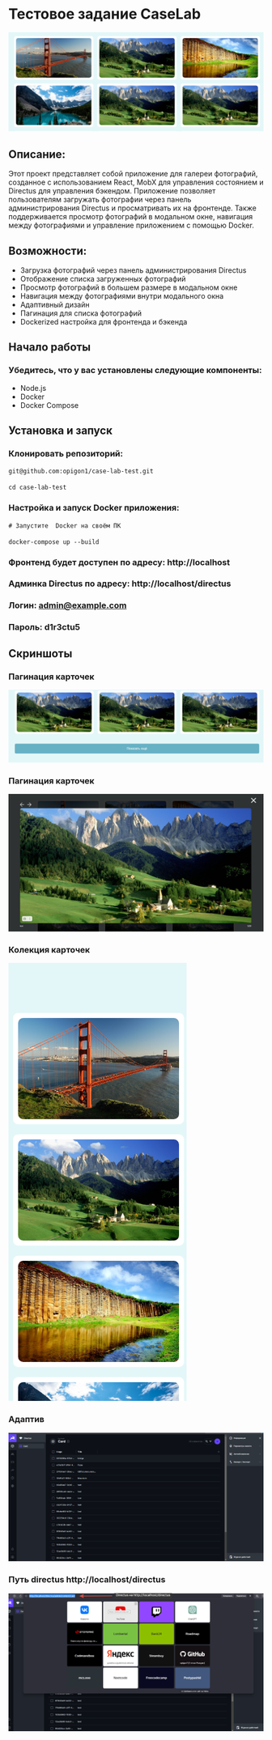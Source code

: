 <h1>Тестовое задание CaseLab</h1>
<img src='./frontend/src/images/promo.png'>
<h2>Описание:</h2>
Этот проект представляет собой приложение для галереи фотографий, созданное с использованием React, MobX для управления состоянием и Directus для управления бэкендом. Приложение позволяет пользователям загружать фотографии через панель администрирования Directus и просматривать их на фронтенде. Также поддерживается просмотр фотографий в модальном окне, навигация между фотографиями и управление приложением с помощью Docker.

<h2>Возможности:</h2>
<ul>
<li>Загрузка фотографий через панель администрирования Directus</li>
<li>Отображение списка загруженных фотографий</li>
<li>Просмотр фотографий в большем размере в модальном окне</li>
<li>Навигация между фотографиями внутри модального окна</li>
<li>Адаптивный дизайн</li>
<li>Пагинация для списка фотографий</li>
<li>Dockerized настройка для фронтенда и бэкенда</li>
</ul>

<h2>Начало работы</h2>
<h3>Убедитесь, что у вас установлены следующие компоненты:</h3>
<ul>
<li>Node.js</li>
<li>Docker</li>
<li>Docker Compose</li>
</ul>
<h2>Установка и запуск</h3>

### Клонировать репозиторий:

    git@github.com:opigon1/case-lab-test.git

    cd case-lab-test

### Настройка и запуск Docker приложения:

    # Запустите  Docker на своём ПК

    docker-compose up --build

### Фронтенд будет доступен по адресу: http://localhost

### Админка Directus по адресу: http://localhost/directus

### Логин: admin@example.com

### Пароль: d1r3ctu5

## Скриншоты

### Пагинация карточек

<img src='./frontend/src/images/pagination.png'>

### Пагинация карточек

<img src='./frontend/src/images/popup.png'>

### Колекция карточек

<img src='./frontend/src/images/adaptive.png'>

### Адаптив

<img src='./frontend/src/images/card-colection.png'>

### Путь directus http://localhost/directus

<img src='./frontend/src/images/road-directus.png'>
